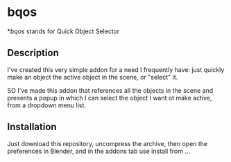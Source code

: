 # bqos

**bqos* stands for Quick Object Selector

## Description

I've created this very simple addon for a need I frequently have: just quickly make an object the active object in the scene,
or "select" it.

SO I've made this addon that references all the objects in the scene and presents a popup in which I can select the object I want ot make active,
from a dropdown menu list.

## Installation

Just download this repository, uncompress the archive, then open the preferences in Blender, and in the addons tab use install from ...
